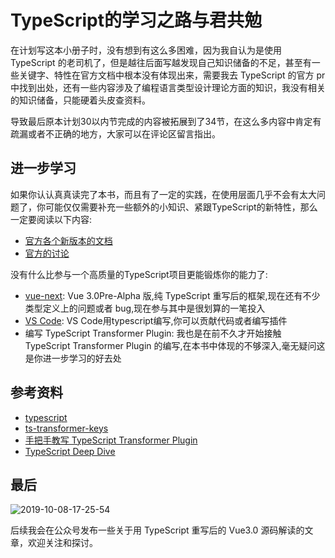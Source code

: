 # TypeScript的学习之路与君共勉

在计划写这本小册子时，没有想到有这么多困难，因为我自认为是使用 TypeScript 的老司机了，但是越往后面写越发现自己知识储备的不足，甚至有一些关键字、特性在官方文档中根本没有体现出来，需要我去 TypeScript 的官方 pr 中找到出处，还有一些内容涉及了编程语言类型设计理论方面的知识，我没有相关的知识储备，只能硬着头皮查资料。

导致最后原本计划30以内节完成的内容被拓展到了34节，在这么多内容中肯定有疏漏或者不正确的地方，大家可以在评论区留言指出。

## 进一步学习

如果你认认真真读完了本书，而且有了一定的实践，在使用层面几乎不会有太大问题了，你可能仅仅需要补充一些额外的小知识、紧跟TypeScript的新特性，那么一定要阅读以下内容:

*   [官方各个新版本的文档](http://www.typescriptlang.org/docs/handbook/release-notes/overview.html)
*   [官方的讨论](https://github.com/microsoft/TypeScript/projects/9)

没有什么比参与一个高质量的TypeScript项目更能锻炼你的能力了:

*   [vue-next](https://github.com/vuejs/vue-next): Vue 3.0Pre-Alpha 版,纯 TypeScript 重写后的框架,现在还有不少类型定义上的问题或者 bug,现在参与其中是很划算的一笔投入
*   [VS Code](https://github.com/microsoft/vscode): VS Code用typescript编写,你可以贡献代码或者编写插件
*   编写 TypeScript Transformer Plugin: 我也是在前不久才开始接触 TypeScript Transformer Plugin 的编写,在本书中体现的不够深入,毫无疑问这是你进一步学习的好去处

## 参考资料

*   [typescript](http://www.typescriptlang.org/)
*   [ts-transformer-keys](https://github.com/kimamula/ts-transformer-keys)
*   [手把手教写 TypeScript Transformer Plugin](https://zhuanlan.zhihu.com/p/30360931)
*   [TypeScript Deep Dive](https://basarat.gitbooks.io/typescript/content/docs/getting-started.html)

## 最后

![2019-10-08-17-25-54](https://user-gold-cdn.xitu.io/2019/10/9/16daeeebdb651874?w=645&h=343&f=png&s=190893)

后续我会在公众号发布一些关于用 TypeScript 重写后的 Vue3.0 源码解读的文章，欢迎关注和探讨。